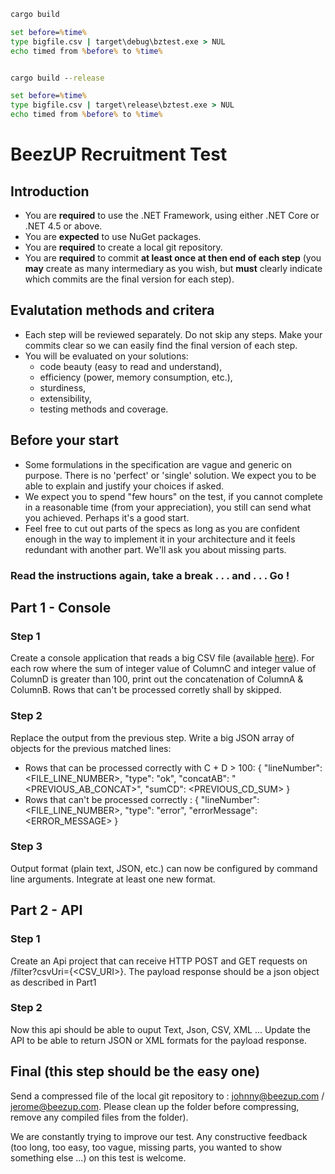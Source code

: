 ``` cmd
cargo build

set before=%time%
type bigfile.csv | target\debug\bztest.exe > NUL
echo timed from %before% to %time%


cargo build --release

set before=%time%
type bigfile.csv | target\release\bztest.exe > NUL
echo timed from %before% to %time%

```



# BeezUP Recruitment Test

## Introduction
- You are **required** to use the .NET Framework, using either .NET Core or .NET 4.5 or above.
- You are **expected** to use NuGet packages.
- You are **required** to create a local git repository.
- You are **required** to commit **at least once at then end of each step** (you **may** create as many intermediary as you wish, but **must** clearly indicate which commits are the final version for each step).

## Evalutation methods and critera
- Each step will be reviewed separately. Do not skip any steps. Make your commits clear so we can easily find the final version of each step.
- You will be evaluated on your solutions:
  - code beauty (easy to read and understand),
  - efficiency (power, memory consumption, etc.),
  - sturdiness,
  - extensibility,
  - testing methods and coverage.

## Before your start
- Some formulations in the specification are vague and generic on purpose. There is no 'perfect' or 'single' solution. We expect you to be able to explain and justify your choices if asked.
- We expect you to spend "few hours" on the test, if you cannot complete in a reasonable time (from your appreciation), you still can send what you achieved. Perhaps it's a good start.
- Feel free to cut out parts of the specs as long as you are confident enough in the way to implement it in your architecture and it feels redundant with another part. We'll ask you about missing parts.

### Read the instructions again, take a break . . . and . . . Go !

## Part 1 - Console

### Step 1

Create a console application that reads a big CSV file (available [here](https://beezupcdn.blob.core.windows.net/recruitment/bigfile.csv "bigfile.csv")).
For each row where the sum of integer value of ColumnC and integer value of ColumnD is greater than 100, print out the concatenation of ColumnA & ColumnB.
Rows that can't be processed corretly shall by skipped.

### Step 2

Replace the output from the previous step. Write a big JSON array of objects for the previous matched lines:
- Rows that can be processed correctly with C + D > 100: { "lineNumber": <FILE_LINE_NUMBER>, "type": "ok", "concatAB": "<PREVIOUS_AB_CONCAT>", "sumCD": <PREVIOUS_CD_SUM> }
- Rows that can't be processed correctly : { "lineNumber": <FILE_LINE_NUMBER>, "type": "error", "errorMessage": <ERROR_MESSAGE> }

### Step 3

Output format (plain text, JSON, etc.) can now be configured by command line arguments. Integrate at least one new format.

## Part 2 - API

### Step 1

Create an Api project that can receive HTTP POST and GET requests on /filter?csvUri={<CSV_URI>}.
The payload response should be a json object as described in Part1

### Step 2

Now this api should be able to ouput Text, Json, CSV, XML ... 
Update the API to be able to return JSON or XML formats for the payload response.

## Final (this step should be the easy one)

Send a compressed file of the local git repository to : johnny@beezup.com / jerome@beezup.com.
Please clean up the folder before compressing, remove any compiled files from the folder).

We are constantly trying to improve our test. Any constructive feedback (too long, too easy, too vague, missing parts, you wanted to show something else ...) on this test is welcome.